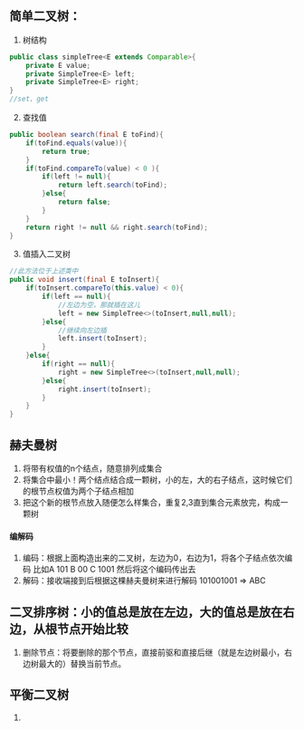 ## 简单二叉树：
1. 树结构
```java
public class simpleTree<E extends Comparable>{
    private E value;
    private SimpleTree<E> left;
    private SimpleTree<E> right;
}
//set、get
```

2. 查找值
```java
public boolean search(final E toFind){
    if(toFind.equals(value)){
        return true;
    }
    if(toFind.compareTo(value) < 0 ){
        if(left != null){
            return left.search(toFind);
        }else{
            return false;
        }
    }
    return right != null && right.search(toFind);
}
```

3. 值插入二叉树
```java
//此方法位于上述类中
public void insert(final E toInsert){
    if(toInsert.compareTo(this.value) < 0){
        if(left == null){
            //左边为空，那就插在这儿
            left = new SimpleTree<>(toInsert,null,null);
        }else{
            //继续向左边插
            left.insert(toInsert);
        }
    }else{
        if(right == null){
            right = new SimpleTree<>(toInsert,null,null);
        }else{
            right.insert(toInsert);
        }
    }
}
```

## 赫夫曼树
1. 将带有权值的n个结点，随意排列成集合
2. 将集合中最小！两个结点结合成一颗树，小的左，大的右子结点，这时候它们的根节点权值为两个子结点相加
3. 把这个新的根节点放入随便怎么样集合，重复2,3直到集合元素放完，构成一颗树
#### 编解码
1. 编码：根据上面构造出来的二叉树，左边为0，右边为1，将各个子结点依次编码 比如A 101 B 00 C 1001  然后将这个编码传出去
2. 解码：接收端接到后根据这棵赫夫曼树来进行解码 101001001 => ABC

## 二叉排序树：小的值总是放在左边，大的值总是放在右边，从根节点开始比较
1. 删除节点：将要删除的那个节点，直接前驱和直接后继（就是左边树最小，右边树最大的）替换当前节点。

## 平衡二叉树
1. 
